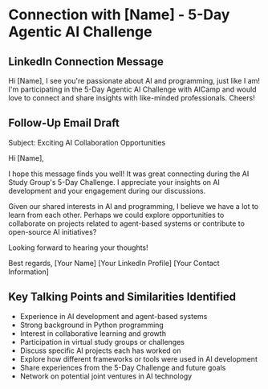 # Connection with [Name] - 5-Day Agentic AI Challenge

## LinkedIn Connection Message

Hi [Name], I see you're passionate about AI and programming, just like I am! I'm participating in the 5-Day Agentic AI Challenge with AICamp and would love to connect and share insights with like-minded professionals. Cheers!

## Follow-Up Email Draft

Subject: Exciting AI Collaboration Opportunities

Hi [Name],

I hope this message finds you well! It was great connecting during the AI Study Group's 5-Day Challenge. I appreciate your insights on AI development and your engagement during our discussions.

Given our shared interests in AI and programming, I believe we have a lot to learn from each other. Perhaps we could explore opportunities to collaborate on projects related to agent-based systems or contribute to open-source AI initiatives?

Looking forward to hearing your thoughts!

Best regards,
[Your Name]
[Your LinkedIn Profile]
[Your Contact Information]

## Key Talking Points and Similarities Identified
- Experience in AI development and agent-based systems
- Strong background in Python programming
- Interest in collaborative learning and growth
- Participation in virtual study groups or challenges
- Discuss specific AI projects each has worked on
- Explore how different frameworks or tools were used in AI development
- Share experiences from the 5-Day Challenge and future goals
- Network on potential joint ventures in AI technology